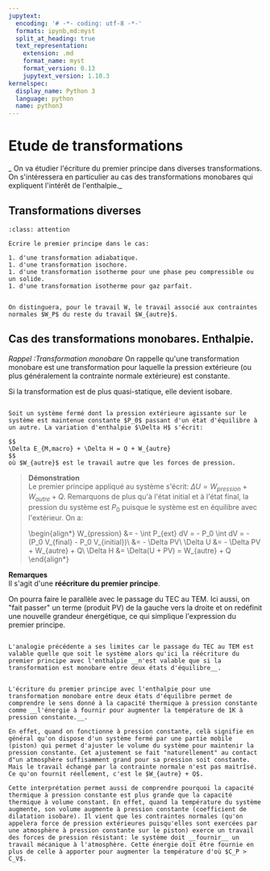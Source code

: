 ```yaml
---
jupytext:
  encoding: '# -*- coding: utf-8 -*-'
  formats: ipynb,md:myst
  split_at_heading: true
  text_representation:
    extension: .md
    format_name: myst
    format_version: 0.13
    jupytext_version: 1.10.3
kernelspec:
  display_name: Python 3
  language: python
  name: python3
---
```

# Etude de transformations

_  On va étudier l'écriture du premier principe dans diverses transformations. On s'intéressera en particulier au cas des transformations monobares qui expliquent l'intérêt de l'enthalpie._

## Transformations diverses

````{admonition} Exercice 
:class: attention

Ecrire le premier principe dans le cas:

1. d'une transformation adiabatique.
1. d'une transformation isochore.
1. d'une transformation isotherme pour une phase peu compressible ou un solide.
1. d'une transformation isotherme pour gaz parfait.


On distinguera, pour le travail W, le travail associé aux contraintes normales $W_P$ du reste du travail $W_{autre}$.

````

## Cas des transformations monobares. Enthalpie.

_Rappel :Transformation monobare_
On rappelle qu'une transformation monobare est une transformation pour laquelle la pression extérieure (ou plus généralement la contrainte normale extérieure) est constante.

Si la transformation est de plus quasi-statique, elle devient isobare.


````{important} __Fondamental : Réécriture du premier principe pour une transformation monobare__

Soit un système fermé dont la pression extérieure agissante sur le système est maintenue constante $P_0$ passant d'un état d'équilibre à un autre. La variation d'enthalpie $\Delta H$ s'écrit:

$$
\Delta E_{M,macro} + \Delta H = Q + W_{autre}
$$
où $W_{autre}$ est le travail autre que les forces de pression.
````


>__Démonstration__  
>Le premier principe appliqué au système s'écrit: $\Delta U = W_{pression} + W_{autre} + Q$. Remarquons de plus qu'à l'état initial et à l'état final, la pression du système est $P_0$ puisque le système est en équilibre avec l'extérieur. On a:
>
>\begin{align*}
W_{pression} &= - \int P_{ext} dV = - P_0 \int dV = - (P_0 V_{final} - P_0 V_{initial})\\
&= - \Delta PV\\
\Delta U &= - \Delta PV + W_{autre} + Q\\
\Delta H &= \Delta(U + PV) = W_{autre} + Q
\end{align*}


__Remarques__  
Il s'agit d'une __réécriture du premier principe__.

On pourra faire le parallèle avec le passage du TEC au TEM. Ici aussi, on "fait passer" un terme (produit PV) de la gauche vers la droite et on redéfinit une nouvelle grandeur énergétique, ce qui simplique l'expression du premier principe.


````{attention}

L'analogie précédente a ses limites car le passage du TEC au TEM est valable quelle que soit le système alors qu'ici la réécriture du premier principe avec l'enthalpie __n'est valable que si la transformation est monobare entre deux états d'équilibre__.

````

````{dropdown} Remarque __Interprétation__  

L'écriture du premier principe avec l'enthalpie pour une transformation monobare entre deux états d'équilibre permet de comprendre le sens donné à la capacité thermique à pression constante comme __l'énergie à fournir pour augmenter la température de 1K à pression constante.__.

En effet, quand on fonctionne à pression constante, celà signifie en général qu'on dispose d'un système fermé par une partie mobile (piston) qui permet d'ajuster le volume du système pour maintenir la pression constante. Cet ajustement se fait "naturellement" au contact d"un atmosphère suffisamment grand pour sa pression soit constante. Mais le travail échangé par la contrainte normale n'est pas maitrîsé. Ce qu'on fournit réellement, c'est le $W_{autre} + Q$.

Cette interprétation permet aussi de comprendre pourquoi la capacité thermique à pression constante est plus grande que la capacité thermique à volume constant. En effet, quand la température du système augmente, son volume augmente à pression constante (coefficient de dilatation isobare). Il vient que les contraintes normales (qu'on appelera force de pression extérieures puisqu'elles sont exercées par une atmosphère à pression constante sur le piston) exerce un travail des forces de pression résistant: le système doit __fournir__ un travail mécanique à l'atmosphère. Cette énergie doit être fournie en plus de celle à apporter pour augmenter la température d'où $C_P > C_V$.
````

